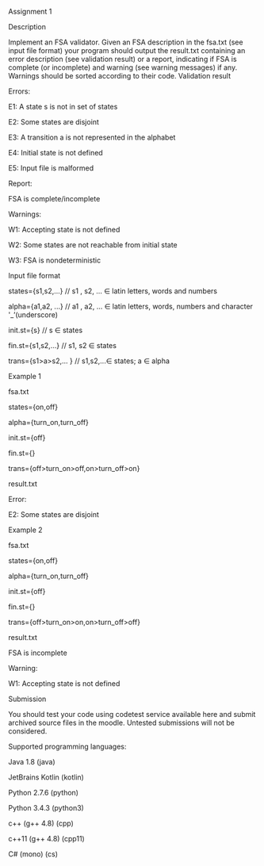 Assignment 1

Description

Implement an FSA validator. Given an FSA description in the fsa.txt (see input file format) your program should output the result.txt containing an error description (see validation result) or a report, indicating if FSA is complete (or incomplete) and warning (see warning messages) if any. Warnings should be sorted according to their code.
Validation result

Errors:

E1: A state s is not in set of states

E2: Some states are disjoint

E3: A transition a is not represented in the alphabet

E4: Initial state is not defined

E5: Input file is malformed

Report:

FSA is complete/incomplete

Warnings:

W1: Accepting state is not defined

W2: Some states are not reachable from initial state

W3: FSA is nondeterministic

Input file format

states={s1,s2,...}	  // s1 , s2, ... ∈ latin letters, words and numbers

alpha={a1,a2, ...}	  // a1 , a2, ... ∈ latin letters, words, numbers and character '_’(underscore)

init.st={s}	  // s ∈ states

fin.st={s1,s2,...}	  // s1, s2 ∈ states

trans={s1>a>s2,... }	  // s1,s2,...∈ states; a ∈ alpha

Example 1

fsa.txt

states={on,off}

alpha={turn_on,turn_off}    

init.st={off}

fin.st={}

trans={off>turn_on>off,on>turn_off>on}

result.txt

Error:

E2: Some states are disjoint

Example 2

fsa.txt

states={on,off}

alpha={turn_on,turn_off}  

init.st={off}

fin.st={}

trans={off>turn_on>on,on>turn_off>off}

result.txt

FSA is incomplete

Warning:

W1: Accepting state is not defined

Submission

You should test your code using codetest service available here and submit archived source files in the moodle. Untested submissions will not be considered.

Supported programming languages:

Java 1.8 (java)

JetBrains Kotlin (kotlin)

Python 2.7.6 (python)

Python 3.4.3 (python3)

c++ (g++ 4.8) (cpp)

c++11 (g++ 4.8) (cpp11)

C# (mono) (cs)
